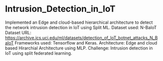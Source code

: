 # Intrusion_Detection_in_IoT
Implemented an Edge and cloud-based hierarchical architecture to detect the network intrusion detection in IoT using Split ML.
Dataset used: N-BaIoT 
Dataset URL: https://archive.ics.uci.edu/ml/datasets/detection_of_IoT_botnet_attacks_N_BaIoT
Frameworks used: Tensorflow and Keras.
Architecture: Edge and cloud based Hirarchial Architecture using MLP.
Challenge: Intrusion detection in IoT using split federated learning.


